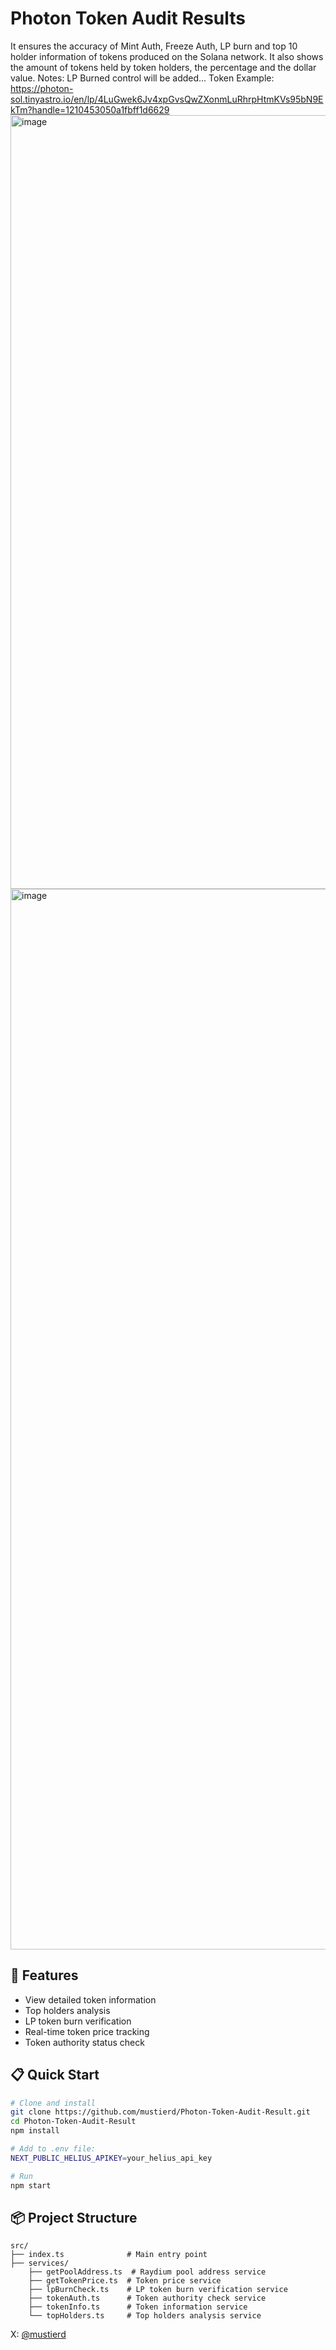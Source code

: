# Photon Token Audit Results

It ensures the accuracy of Mint Auth, Freeze Auth, LP burn and top 10 holder information of tokens produced on the Solana network. It also shows the amount of tokens held by token holders, the percentage and the dollar value.
Notes: LP Burned control will be added...
Token Example: https://photon-sol.tinyastro.io/en/lp/4LuGwek6Jv4xpGvsQwZXonmLuRhrpHtmKVs95bN9EkTm?handle=1210453050a1fbff1d6629 
<img width="1238" alt="image" src="https://github.com/user-attachments/assets/821c0549-e2c6-4409-a3f1-da767134bf47" />
<img width="1697" alt="image" src="https://github.com/user-attachments/assets/cbe6dee9-81ef-43fd-a2c8-4eb1859005b6" />

## 🚀 Features

- View detailed token information
- Top holders analysis
- LP token burn verification
- Real-time token price tracking
- Token authority status check

## 📋️ Quick Start

```bash
# Clone and install
git clone https://github.com/mustierd/Photon-Token-Audit-Result.git
cd Photon-Token-Audit-Result
npm install

# Add to .env file:
NEXT_PUBLIC_HELIUS_APIKEY=your_helius_api_key

# Run
npm start
```

## 📦 Project Structure

```
src/
├── index.ts              # Main entry point
├── services/
    ├── getPoolAddress.ts  # Raydium pool address service
    ├── getTokenPrice.ts  # Token price service
    ├── lpBurnCheck.ts    # LP token burn verification service
    ├── tokenAuth.ts      # Token authority check service
    ├── tokenInfo.ts      # Token information service
    └── topHolders.ts     # Top holders analysis service
```


X: [@mustierd](https://x.com/mustierd)
